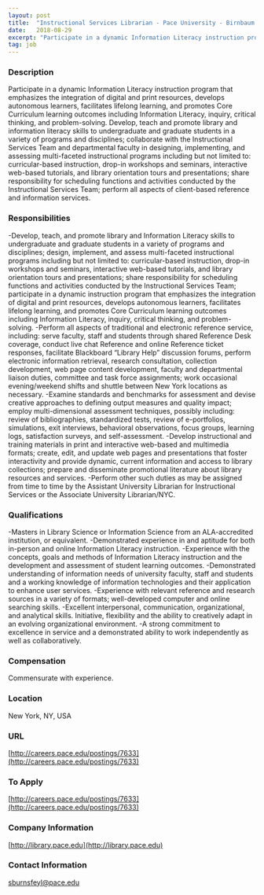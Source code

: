 ```yaml
---
layout: post
title:  "Instructional Services Librarian - Pace University - Birnbaum Library"
date:   2018-08-29
excerpt: "Participate in a dynamic Information Literacy instruction program that emphasizes the integration of digital and print resources, develops autonomous learners, facilitates lifelong learning, and promotes Core Curriculum learning outcomes including Information Literacy, inquiry, critical thinking, and problem-solving. Develop, teach and promote library and information literacy skills to undergraduate and graduate..."
tag: job
---
```


### Description   

Participate in a dynamic Information Literacy instruction program that emphasizes the integration of digital and print resources, develops autonomous learners, facilitates lifelong learning, and promotes Core Curriculum learning outcomes including Information Literacy, inquiry, critical thinking, and problem-solving. Develop, teach and promote library and information literacy skills to undergraduate and graduate students in a variety of programs and disciplines; collaborate with the Instructional Services Team and departmental faculty in designing, implementing, and assessing multi-faceted instructional programs including but not limited to: curricular-based instruction, drop-in workshops and seminars, interactive web-based tutorials, and library orientation tours and presentations; share responsibility for scheduling functions and activities conducted by the Instructional Services Team; perform all aspects of client-based reference and information services.


### Responsibilities   

-Develop, teach, and promote library and Information Literacy skills to undergraduate and graduate students in a variety of programs and disciplines; design, implement, and assess multi-faceted instructional programs including but not limited to: curricular-based instruction, drop-in workshops and seminars, interactive web-based tutorials, and library orientation tours and presentations; share responsibility for scheduling functions and activities conducted by the Instructional Services Team; participate in a dynamic instruction program that emphasizes the integration of digital and print resources, develops autonomous learners, facilitates lifelong learning, and promotes Core Curriculum learning outcomes including Information Literacy, inquiry, critical thinking, and problem-solving.
-Perform all aspects of traditional and electronic reference service, including: serve faculty, staff and students through shared Reference Desk coverage, conduct live chat Reference and online Reference ticket responses, facilitate Blackboard “Library Help” discussion forums, perform electronic information retrieval, research consultation, collection development, web page content development, faculty and departmental liaison duties, committee and task force assignments; work occasional evening/weekend shifts and shuttle between New York locations as necessary.
-Examine standards and benchmarks for assessment and devise creative approaches to defining output measures and quality impact; employ multi-dimensional assessment techniques, possibly including: review of bibliographies, standardized tests, review of e-portfolios, simulations, exit interviews, behavioral observations, focus groups, learning logs, satisfaction surveys, and self-assessment.
-Develop instructional and training materials in print and interactive web-based and multimedia formats; create, edit, and update web pages and presentations that foster interactivity and provide dynamic, current information and access to library collections; prepare and disseminate promotional literature about library resources and services. 
-Perform other such duties as may be assigned from time to time by the Assistant University Librarian for Instructional Services or the Associate University Librarian/NYC.


### Qualifications   

-Masters in Library Science or Information Science from an ALA-accredited institution, or equivalent. 
-Demonstrated experience in and aptitude for both in-person and online Information Literacy instruction. 
-Experience with the concepts, goals and methods of Information Literacy instruction and the development and assessment of student learning outcomes. 
-Demonstrated understanding of information needs of university faculty, staff and students and a working knowledge of information technologies and their application to enhance user services. 
-Experience with relevant reference and research sources in a variety of formats; well-developed computer and online searching skills. 
-Excellent interpersonal, communication, organizational, and analytical skills. Initiative, flexibility and the ability to creatively adapt in an evolving organizational environment. 
-A strong commitment to excellence in service and a demonstrated ability to work independently as well as collaboratively.


### Compensation   

Commensurate with experience.


### Location   

New York, NY, USA


### URL   

[http://careers.pace.edu/postings/7633](http://careers.pace.edu/postings/7633)

### To Apply   

[http://careers.pace.edu/postings/7633](http://careers.pace.edu/postings/7633)


### Company Information   

[http://library.pace.edu](http://library.pace.edu)


### Contact Information   

sburnsfeyl@pace.edu

